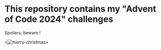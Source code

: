 # This repository contains my "Advent of Code 2024" challenges
Spoilers, beware !

<![merry-christmas](https://github.com/user-attachments/assets/c32ff738-d52f-498e-a26c-e607e0e7229f)>
